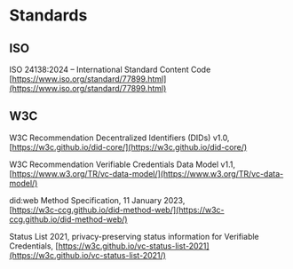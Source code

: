 # Standards

## ISO

ISO 24138:2024 – International Standard Content Code\
[https://www.iso.org/standard/77899.html](https://www.iso.org/standard/77899.html)

## W3C

W3C Recommendation Decentralized Identifiers (DIDs) v1.0,\
[https://w3c.github.io/did-core/](https://w3c.github.io/did-core/)

W3C Recommendation Verifiable Credentials Data Model v1.1,\
[https://www.w3.org/TR/vc-data-model/](https://www.w3.org/TR/vc-data-model/)

did:web Method Specification, 11 January 2023,\
[https://w3c-ccg.github.io/did-method-web/](https://w3c-ccg.github.io/did-method-web/)

Status List 2021, privacy-preserving status information for Verifiable Credentials, [https://w3c.github.io/vc-status-list-2021](https://w3c.github.io/vc-status-list-2021/)

